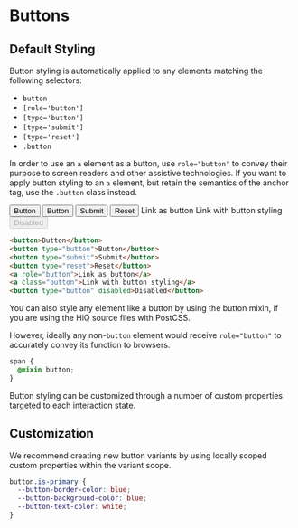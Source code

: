 # Buttons

## Default Styling

Button styling is automatically applied to any elements matching the following selectors:
* `button`
* `[role='button']`
* `[type='button']`
* `[type='submit']`
* `[type='reset']`
* `.button`

In order to use an `a` element as a button, use `role="button"` to convey their purpose to screen readers and other assistive technologies. If you want to apply button styling to an `a` element, but retain the semantics of the anchor tag, use the `.button` class instead.

<CodeExample>
<button>Button</button>
<button type="button">Button</button>
<button type="submit">Submit</button>
<button type="reset">Reset</button>
<a role="button">Link as button</a>
<a class="button">Link with button styling</a>
<button type="button" disabled>Disabled</button>

</CodeExample>

```html
<button>Button</button>
<button type="button">Button</button>
<button type="submit">Submit</button>
<button type="reset">Reset</button>
<a role="button">Link as button</a>
<a class="button">Link with button styling</a>
<button type="button" disabled>Disabled</button>
```

You can also style any element like a button by using the button mixin, if you are using the HiQ source files with PostCSS.

However, ideally any non-`button` element would receive `role="button"` to accurately convey its function to browsers.

```css
span {
  @mixin button;
}
```

Button styling can be customized through a number of custom properties targeted to each interaction state.

<PropertiesTable category="buttons" />

## Customization

We recommend creating new button variants by using locally scoped custom properties within the variant scope.

```css
button.is-primary {
  --button-border-color: blue;
  --button-background-color: blue;
  --button-text-color: white;
}
```
